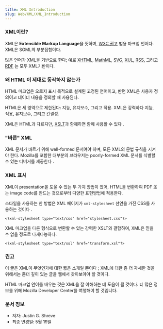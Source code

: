 ```yaml
---
title: XML Introduction
slug: Web/XML/XML_Introduction
---
```

### XML이란?

XML은 **Extensible Markup Language**을 뜻하며, [W3C 권고](http://www.w3.org/) 범용 마크업 언어다. XML은 SGML의 부분집합이다.

많은 언어가 XML을 기반으로 한다; 예로 [XHTML](ko/XHTML), [MathML](ko/MathML), [SVG](ko/SVG), [XUL](ko/XUL), [RSS](ko/RSS), 그리고 [RDF](ko/RDF) 는 모두 XML기반이다.

### 왜 HTML 이 제대로 동작하지 않는가

HTML 마크업은 오로지 표시 목적으로 설계된 고정된 언어이고, 반면 XML은 사용자 정의이고 데이터 내용을 정의할 때 사용된다.

HTML은 세 영역으로 제한된다: 지능, 유지보수, 그리고 적용. XML은 강력하다 지능, 적용, 유지보수, 그리고 간결성.

XML은 HTML과 다르지만, [XSLT](http://developer.mozilla.org/docs/XSLT)과 함께하면 함께 사용할 수 있다 .

### "바른" XML

XML 문서가 바르기 위해 well-formed 문서여야 하며, 모든 XML의 문법 규칙을 지켜야 한다. Mozilla를 포함한 대부분의 브라우저는 poorly-formed XML 문서를 식별할 수 있는 디버거를 제공한다 .

### XML 표시

XML이 presentation을 도울 수 있는 두 가지 방법이 있어, HTML을 변환하여 PDF 또는 image code를 만드는 것으로부터 다양한 표현방법에 적용한다.

스타일을 사용하는 한 방법은 XML 페이지가 `xml-stylesheet` 선언을 가진 CSS를 사용하는 것이다 .

```
<?xml-stylesheet type="text/css" href="stylesheet.css"?>
```

XML 마크업을 다른 형식으로 변환할 수 있는 강력한 XSLT와 결합하여, XML은 믿을 수 없을 정도로 다재다능하다.

```
<?xml-stylesheet type="text/xsl" href="transform.xsl"?>
```

### 권고

이 글은 XML이 무엇인가에 대한 짧은 소개일 뿐이다 ; XML에 대한 좀 더 자세한 것을 위해서는 좀더 깊이 있는 글을 웹에서 찾아보아야 할 것이다.

HTML 마크업 언어를 배우는 것은 XML을 잘 이해하는 데 도움이 될 것이다. 더 많은 정보를 위해 Mozilla Developer Center를 여행해야 할 것입니다.

### 문서 정보

- 저자: Justin G. Shreve
- 최종 변경일: 5월 19일
